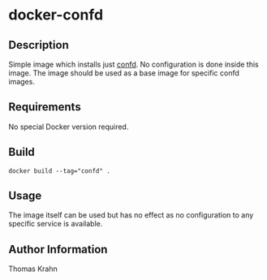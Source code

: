 # docker-confd
Description
----------
Simple image which installs just [confd][confd-link]. No configuration is done inside this image.
The image should be used as a base image for specific confd images.

Requirements
----------
No special Docker version required.

Build
----------
```
docker build --tag="confd" .
```

Usage
----------
The image itself can be used but has no effect as no configuration to any specific service is
available.

Author Information
----------
Thomas Krahn

[confd-link]: http://www.confd.io/ 
